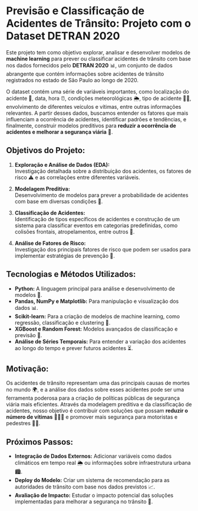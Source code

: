 # Previsão e Classificação de Acidentes de Trânsito: Projeto com o Dataset DETRAN 2020

Este projeto tem como objetivo explorar, analisar e desenvolver modelos de **machine learning** para prever ou classificar acidentes de trânsito com base nos dados fornecidos pelo **DETRAN 2020** 📊, um conjunto de dados abrangente que contém informações sobre acidentes de trânsito registrados no estado de São Paulo ao longo de 2020.

O dataset contém uma série de variáveis importantes, como localização do acidente 📍, data, hora ⏰, condições meteorológicas 🌦️, tipo de acidente 🚗💥, envolvimento de diferentes veículos e vítimas, entre outras informações relevantes. A partir desses dados, buscamos entender os fatores que mais influenciam a ocorrência de acidentes, identificar padrões e tendências, e finalmente, construir modelos preditivos para **reduzir a ocorrência de acidentes e melhorar a segurança viária** 🚦.

## Objetivos do Projeto:

1. **Exploração e Análise de Dados (EDA):**  
   Investigação detalhada sobre a distribuição dos acidentes, os fatores de risco ⚠️ e as correlações entre diferentes variáveis.

2. **Modelagem Preditiva:**  
   Desenvolvimento de modelos para prever a probabilidade de acidentes com base em diversas condições 🔮.

3. **Classificação de Acidentes:**  
   Identificação de tipos específicos de acidentes e construção de um sistema para classificar eventos em categorias predefinidas, como colisões frontais, atropelamentos, entre outros 🚨.

4. **Análise de Fatores de Risco:**  
   Investigação dos principais fatores de risco que podem ser usados para implementar estratégias de prevenção 🛑.

## Tecnologias e Métodos Utilizados:

- **Python:** A linguagem principal para análise e desenvolvimento de modelos 🐍.
- **Pandas, NumPy e Matplotlib:** Para manipulação e visualização dos dados 📊.
- **Scikit-learn:** Para a criação de modelos de machine learning, como regressão, classificação e clustering 🔧.
- **XGBoost e Random Forest:** Modelos avançados de classificação e previsão 🌲.
- **Análise de Séries Temporais:** Para entender a variação dos acidentes ao longo do tempo e prever futuros acidentes ⏳.

## Motivação:

Os acidentes de trânsito representam uma das principais causas de mortes no mundo 🌍, e a análise dos dados sobre esses acidentes pode ser uma ferramenta poderosa para a criação de políticas públicas de segurança viária mais eficientes. Através da modelagem preditiva e da classificação de acidentes, nosso objetivo é contribuir com soluções que possam **reduzir o número de vítimas** 🚶‍♂️💔 e promover mais segurança para motoristas e pedestres 🚗👟.

## Próximos Passos:

- **Integração de Dados Externos:** Adicionar variáveis como dados climáticos em tempo real 🌦️ ou informações sobre infraestrutura urbana 🏙️.
- **Deploy do Modelo:** Criar um sistema de recomendação para as autoridades de trânsito com base nos dados previstos 📈.
- **Avaliação de Impacto:** Estudar o impacto potencial das soluções implementadas para melhorar a segurança no trânsito 🚦.
